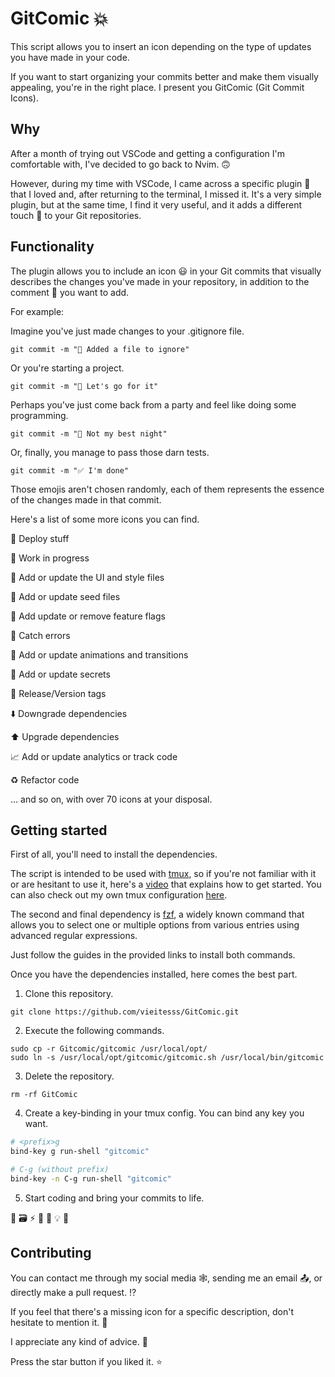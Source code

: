 # GitComic 💥

This script allows you to insert an icon depending on the type of updates you have made in your code.

If you want to start organizing your commits better and make them visually appealing, you're in the right place. I present you GitComic (Git Commit Icons).

## Why

After a month of trying out VSCode and getting a configuration I'm comfortable with, I've decided to go back to Nvim. 🙃

However, during my time with VSCode, I came across a specific plugin 🔌 that I loved and, after returning to the terminal, I missed it. It's a very simple plugin, but at the same time, I find it very useful, and it adds a different touch 🤩 to your Git repositories.

## Functionality

The plugin allows you to include an icon 😃 in your Git commits that visually describes the changes you've made in your repository, in addition to the comment 📝 you want to add.

For example:

Imagine you've just made changes to your .gitignore file.

``` shell
git commit -m "🙈 Added a file to ignore"
```

Or you're starting a project.

``` shell
git commit -m "🎉 Let's go for it"
```

Perhaps you've just come back from a party and feel like doing some programming.

``` shell
git commit -m "🍺 Not my best night"
```

Or, finally, you manage to pass those darn tests.

``` shell
git commit -m "✅ I'm done"
```

Those emojis aren't chosen randomly, each of them represents the essence of the changes made in that commit.

Here's a list of some more icons you can find.

🚀 Deploy stuff

🚧 Work in progress

💄 Add or update the UI and style files

🌱 Add or update seed files

🚩 Add update or remove feature flags

🥅 Catch errors

💫 Add or update animations and transitions

🔐 Add or update secrets

🔖 Release/Version tags

⬇️ Downgrade dependencies

⬆️ Upgrade dependencies

📈 Add or update analytics or track code

♻️ Refactor code

... and so on, with over 70 icons at your disposal.

## Getting started

First of all, you'll need to install the dependencies.

The script is intended to be used with <a href="https://github.com/tmux/tmux" target="_blank">tmux</a>, so if you're not familiar with it or are hesitant to use it, here's a <a href="https://www.youtube.com/watch?v=DzNmUNvnB04" target="_blank">video</a> that explains how to get started. You can also check out my own tmux configuration <a href="https://github.com/vieitesss/.mac_config/tree/main/tmux" target="_blank">here</a>.


The second and final dependency is <a href="https://github.com/junegunn/fzf" target="_blank">fzf</a>, a widely known command that allows you to select one or multiple options from various entries using advanced regular expressions.

Just follow the guides in the provided links to install both commands.

Once you have the dependencies installed, here comes the best part.

1. Clone this repository.

```shell
git clone https://github.com/vieitesss/GitComic.git
```

2. Execute the following commands.

```shell
sudo cp -r Gitcomic/gitcomic /usr/local/opt/
sudo ln -s /usr/local/opt/gitcomic/gitcomic.sh /usr/local/bin/gitcomic
```

3. Delete the repository.

```shell
rm -rf GitComic
```

4. Create a key-binding in your tmux config. You can bind any key you want.

```bash
# <prefix>g
bind-key g run-shell "gitcomic"

# C-g (without prefix)
bind-key -n C-g run-shell "gitcomic"
```

5. Start coding and bring your commits to life.

🎨 🗃️ ⚡️ 🔨 📍 💡 💸 

## Contributing

You can contact me through my social media 🕸️, sending me an email 📤, or directly make a pull request. ⁉️

If you feel that there's a missing icon for a specific description, don't hesitate to mention it. 🔫

I appreciate any kind of advice. 🙏

Press the star button if you liked it. ⭐️

